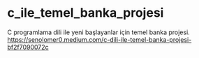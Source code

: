 # c_ile_temel_banka_projesi
C programlama dili ile yeni başlayanlar için temel banka projesi.
https://senolomer0.medium.com/c-dili-i̇le-temel-banka-projesi-bf2f7090072c

